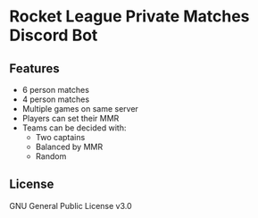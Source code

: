 # Rocket League Private Matches Discord Bot #

## Features ##
- 6 person matches
- 4 person matches
- Multiple games on same server
- Players can set their MMR
- Teams can be decided with:
  - Two captains
  - Balanced by MMR
  - Random

## License ##
GNU General Public License v3.0
